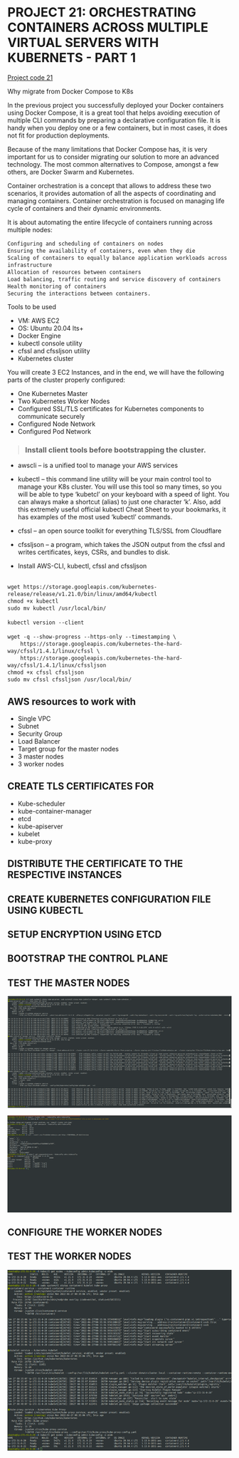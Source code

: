 # PROJECT 21: ORCHESTRATING CONTAINERS ACROSS MULTIPLE VIRTUAL SERVERS WITH KUBERNETS - PART 1

[Project code 21](https://github.com/gbejula/devops-pbl/tree/main/kubernetes-cluster)

Why migrate from Docker Compose to K8s

In the previous project you successfully deployed your Docker containers using Docker Compose, it is a great tool that helps avoiding execution of multiple CLI commands by preparing a declarative configuration file. It is handy when you deploy one or a few containers, but in most cases, it does not fit for production deployments.

Because of the many limitations that Docker Compose has, it is very important for us to consider migrating our solution to more an advanced technology. The most common alternatives to Compose, amongst a few others, are Docker Swarm and Kubernetes.

Container orchestration is a concept that allows to address these two scenarios, it provides automation of all the aspects of coordinating and managing containers. Container orchestration is focused on managing life cycle of containers and their dynamic environments.

It is about automating the entire lifecycle of containers running across multiple nodes:

    Configuring and scheduling of containers on nodes
    Ensuring the availability of containers, even when they die
    Scaling of containers to equally balance application workloads across infrastructure
    Allocation of resources between containers
    Load balancing, traffic routing and service discovery of containers
    Health monitoring of containers
    Securing the interactions between containers.

Tools to be used

- VM: AWS EC2
- OS: Ubuntu 20.04 lts+
- Docker Engine
- kubectl console utility
- cfssl and cfssljson utility
- Kubernetes cluster

You will create 3 EC2 Instances, and in the end, we will have the following parts of the cluster properly configured:

- One Kubernetes Master
- Two Kubernetes Worker Nodes
- Configured SSL/TLS certificates for Kubernetes components to communicate securely
- Configured Node Network
- Configured Pod Network

> ### Install client tools before bootstrapping the cluster.

- awscli – is a unified tool to manage your AWS services
- kubectl – this command line utility will be your main control tool to manage your K8s cluster. You will use this tool so many times, so you will be able to type ‘kubetcl’ on your keyboard with a speed of light. You can always make a shortcut (alias) to just one character ‘k’. Also, add this extremely useful official kubectl Cheat Sheet to your bookmarks, it has examples of the most used ‘kubectl’ commands.
- cfssl – an open source toolkit for everything TLS/SSL from Cloudflare
- cfssljson – a program, which takes the JSON output from the cfssl and writes certificates, keys, CSRs, and bundles to disk.

- Install AWS-CLI, kubectl, cfssl and cfssljson

```

wget https://storage.googleapis.com/kubernetes-release/release/v1.21.0/bin/linux/amd64/kubectl
chmod +x kubectl
sudo mv kubectl /usr/local/bin/

kubectl version --client

wget -q --show-progress --https-only --timestamping \
	https://storage.googleapis.com/kubernetes-the-hard-way/cfssl/1.4.1/linux/cfssl \
	https://storage.googleapis.com/kubernetes-the-hard-way/cfssl/1.4.1/linux/cfssljson
chmod +x cfssl cfssljson
sudo mv cfssl cfssljson /usr/local/bin/
```

## AWS resources to work with

- Single VPC
- Subnet
- Security Group
- Load Balancer
- Target group for the master nodes
- 3 master nodes
- 3 worker nodes

## CREATE TLS CERTIFICATES FOR

- Kube-scheduler
- kube-container-manager
- etcd
- kube-apiserver
- kubelet
- kube-proxy

## DISTRIBUTE THE CERTIFICATE TO THE RESPECTIVE INSTANCES

## CREATE KUBERNETES CONFIGURATION FILE USING KUBECTL

## SETUP ENCRYPTION USING ETCD

## BOOTSTRAP THE CONTROL PLANE

## TEST THE MASTER NODES

![testing master1](images/project-21/1.png)

![testing master2](images/project-21/2.png)

## CONFIGURE THE WORKER NODES

## TEST THE WORKER NODES

![test worker nodes](images/project-21/3.png)
